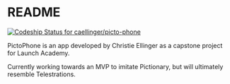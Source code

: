 # README

[![Codeship Status for caellinger/picto-phone](https://app.codeship.com/projects/c4d642b0-6be7-0138-fa1c-2a4bda735c4c/status?branch=master)](https://app.codeship.com/projects/394569)

PictoPhone is an app developed by Christie Ellinger as a capstone project for Launch Academy.

Currently working towards an MVP to imitate Pictionary, but will ultimately resemble Telestrations.
